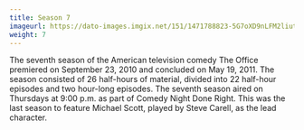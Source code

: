 ```yaml
---
title: Season 7
imageurl: https://dato-images.imgix.net/151/1471788823-5G7oXD9nLFM2liutEWnJgcby3N8.jpg?ixlib=rb-1.1.0&ch=DPR%2CWidth&auto=compress%2Cformat
weight: 7
---
```


The seventh season of the American television comedy The Office premiered on September 23, 2010 and concluded on May 19, 2011. The season consisted of 26 half-hours of material, divided into 22 half-hour episodes and two hour-long episodes. The seventh season aired on Thursdays at 9:00 p.m. as part of Comedy Night Done Right. This was the last season to feature Michael Scott, played by Steve Carell, as the lead character.